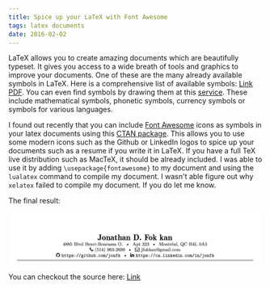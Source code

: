 ```yaml
---
title: Spice up your LaTeX with Font Awesome
tags: latex documents
date: 2016-02-02
---
```


LaTeX allows you to create amazing documents which are beautifully typeset. It gives you access to a wide breath of tools and graphics to improve your documents. One of these are the many already available symbols in LaTeX. Here is a comprehensive list of available symbols: [Link](http://www.ctan.org/tex-archive/info/symbols/comprehensive/) [PDF](http://mirrors.ctan.org/info/symbols/comprehensive/symbols-a4.pdf). You can even find symbols by drawing them at this [service](http://detexify.kirelabs.org/classify.html). These include mathematical symbols, phonetic symbols, currency symbols or symbols for various languages.

I found out recently that you can include [Font Awesome](http://fontawesome.io/) icons as symbols in your latex documents using this [CTAN package](https://www.ctan.org/pkg/fontawesome). This allows you to use some modern icons such as the Github or LinkedIn logos to spice up your documents such as a resume if you write it in LaTeX. If you have a full TeX live distribution such as MacTeX, it should be already included. I was able to use it by adding `\usepackage{fontawesome}` to my document and using the `lualatex` command to compile my document. I wasn't able figure out why `xelatex` failed to compile my document. If you do let me know.

The final result:

![My Resume with fontawesome icons](../images/2016-02-02/resume-screenshot.png)

You can checkout the source here: [Link](https://github.com/jonfk/resume)
